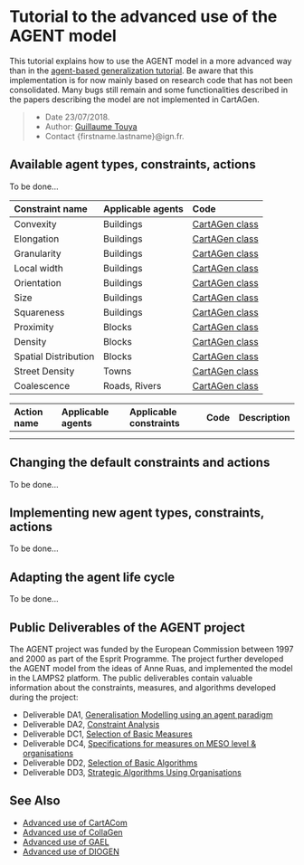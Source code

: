 # Tutorial to the advanced use of the AGENT model
This tutorial explains how to use the AGENT model in a more advanced way than in the [agent-based generalization tutorial][2]. Be aware that this implementation is for now mainly based on research code that has not been consolidated. Many bugs still remain and some functionalities described in the papers describing the model are not implemented in CartAGen.

> - Date 23/07/2018.
> - Author: [Guillaume Touya][1]
> - Contact {firstname.lastname}@ign.fr.

Available agent types, constraints, actions
-------------
To be done...

| Constraint name     | Applicable agents  		| Code 							|
|:--------------------|:----------------------|:------------------|
| Convexity  | 	Buildings	| [CartAGen class][13]	|
| Elongation	| Buildings	|  [CartAGen class][14] |
|  Granularity | Buildings	| [CartAGen class][15]  |
|  Local width	| Buildings	| [CartAGen class][16]  |
|  Orientation	| Buildings	| [CartAGen class][17]  |
|  Size | Buildings	| [CartAGen class][18]  |
|  Squareness | Buildings	| [CartAGen class][19]  |
|  Proximity | 	Blocks	|  [CartAGen class][20] |
|  Density | Blocks		| [CartAGen class][21]  |
|  Spatial Distribution | Blocks		| [CartAGen class][22]  |
|  Street Density | Towns		| [CartAGen class][23]  |
|  Coalescence | Roads, Rivers		| [CartAGen class][24]  |


| Action name  | Applicable agents | Applicable constraints	| Code | Description |
|:-------------|:------------------|:------------------|:----------|:------------|
|   | 		| 	|   | 	|
| 	|   	|   |   | 	|

Changing the default constraints and actions
-------------
To be done...


Implementing new agent types, constraints, actions
-------------
To be done...


Adapting the agent life cycle
-------------
To be done...


Public Deliverables of the AGENT project
-------------
The AGENT project was funded by the European Commission between 1997 and 2000 as part of the Esprit Programme. The project further developed the AGENT model from the ideas of Anne Ruas, and implemented the model in the LAMPS2 platform. The public deliverables contain valuable information about the constraints, measures, and algorithms developed during the project:

- Deliverable DA1, [Generalisation Modelling using an agent paradigm][8]
- Deliverable DA2, [Constraint Analysis][7]
- Deliverable DC1, [Selection of Basic Measures][9]
- Deliverable DC4, [Specifications for measures on MESO level & organisations][10]
- Deliverable DD2, [Selection of Basic Algorithms][11]
- Deliverable DD3, [Strategic Algorithms Using Organisations][12]


See Also
-------------
- [Advanced use of CartACom][3]
- [Advanced use of CollaGen][4]
- [Advanced use of GAEL][5]
- [Advanced use of DIOGEN][6]


[1]: https://umrlastig.github.io/guillaume-touya/
[2]: /tuto_agents.md
[3]: /agents/CartACom_advanced.md
[4]: /agents/CollaGen_advanced.md
[5]: /agents/GAEL_advanced.md
[6]: /agents/DIOGEN_advanced.md
[7]: /agents/AGENT_DA2.pdf
[8]: /agents/DA1.pdf
[9]: /agents/DC1.pdf
[10]: /agents/DC4.pdf
[11]: /agents/DD2.pdf
[12]: /agents/DD3.pdf
[13]: https://github.com/IGNF/CartAGen/blob/master/cartagen-core/src/main/java/fr/ign/cogit/cartagen/agents/core/constraint/building/Convexity.java
[14]: https://github.com/IGNF/CartAGen/blob/master/cartagen-core/src/main/java/fr/ign/cogit/cartagen/agents/core/constraint/building/Elongation.java
[15]: https://github.com/IGNF/CartAGen/blob/master/cartagen-core/src/main/java/fr/ign/cogit/cartagen/agents/core/constraint/building/Granularity.java
[16]: https://github.com/IGNF/CartAGen/blob/master/cartagen-core/src/main/java/fr/ign/cogit/cartagen/agents/core/constraint/building/LocalWidth.java
[17]: https://github.com/IGNF/CartAGen/blob/master/cartagen-core/src/main/java/fr/ign/cogit/cartagen/agents/core/constraint/building/Orientation.java
[18]: https://github.com/IGNF/CartAGen/blob/master/cartagen-core/src/main/java/fr/ign/cogit/cartagen/agents/core/constraint/building/Size.java
[19]: https://github.com/IGNF/CartAGen/blob/master/cartagen-core/src/main/java/fr/ign/cogit/cartagen/agents/core/constraint/building/Squareness.java
[20]: https://github.com/IGNF/CartAGen/blob/master/cartagen-core/src/main/java/fr/ign/cogit/cartagen/agents/core/constraint/block/Proximity.java
[21]: https://github.com/IGNF/CartAGen/blob/master/cartagen-core/src/main/java/fr/ign/cogit/cartagen/agents/core/constraint/block/Density.java
[22]: https://github.com/IGNF/CartAGen/blob/master/cartagen-core/src/main/java/fr/ign/cogit/cartagen/agents/core/constraint/block/BuildingsSpatialDistribution.java
[23]: https://github.com/IGNF/CartAGen/blob/master/cartagen-core/src/main/java/fr/ign/cogit/cartagen/agents/core/constraint/town/StreetDensity.java
[24]: https://github.com/IGNF/CartAGen/blob/master/cartagen-core/src/main/java/fr/ign/cogit/cartagen/agents/core/constraint/section/Coalescence.java
